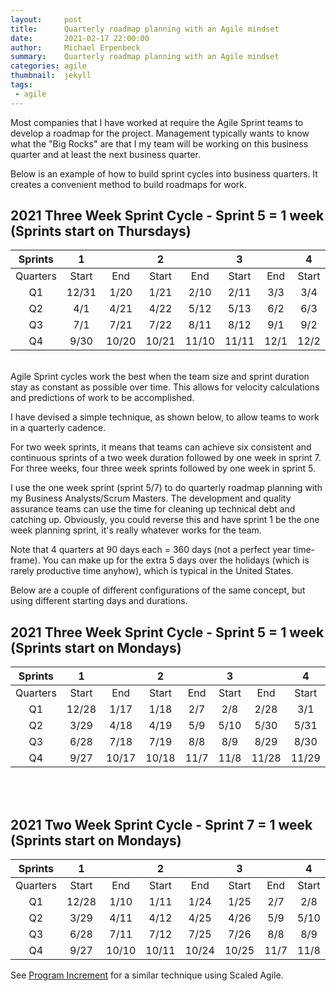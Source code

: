 ```yaml
---
layout:     post
title:      Quarterly roadmap planning with an Agile mindset
date:       2021-02-17 22:00:00
author:     Michael Erpenbeck
summary:    Quarterly roadmap planning with an Agile mindset
categories: agile
thumbnail:  jekyll
tags:
 - agile
---
```


Most companies that I have worked at require the Agile Sprint teams to develop a roadmap for the project.  Management typically wants to know what the "Big Rocks" are that I my team will be working on this business quarter and at least the next business quarter.

Below is an example of how to build sprint cycles into business quarters.  It creates a convenient method to build roadmaps for work.

## 2021 Three Week Sprint Cycle - Sprint 5 = 1 week (Sprints start on Thursdays)

|Sprints|1||2||3||4||5|||
|:-:|:-:|:-:|:-:|:-:|:-:|:-:|:-:|:-:|:-:|:-:|:-:|
|Quarters|Start|End|Start|End|Start|End|Start|End|Start|End|Days|
|Q1|12/31|1/20|1/21|2/10|2/11|3/3|3/4|3/24|3/25|3/31|90|
|Q2|4/1|4/21|4/22|5/12|5/13|6/2|6/3|6/23|6/24|6/30|90|
|Q3|7/1|7/21|7/22|8/11|8/12|9/1|9/2|9/22|9/23|9/29|90|
|Q4|9/30|10/20|10/21|11/10|11/11|12/1|12/2|12/22|12/23|12/29|90|

<br>Agile Sprint cycles work the best when the team size and sprint duration stay as constant as possible over time.  This allows for velocity calculations and predictions of work to be accomplished.

I have devised a simple technique, as shown below, to allow teams to work in a quarterly cadence.

For two week sprints, it means that teams can achieve six consistent and continuous sprints of a two week duration followed by one week in sprint 7.  For three weeks, four three week sprints followed by one week in sprint 5.

I use the one week sprint (sprint 5/7) to do quarterly roadmap planning with my Business Analysts/Scrum Masters.  The development and quality assurance teams can use the time for cleaning up technical debt and catching up.  Obviously, you could reverse this and have sprint 1 be the one week planning sprint, it's really whatever works for the team.

Note that 4 quarters at 90 days each = 360 days (not a perfect year time-frame).  You can make up for the extra 5 days over the holidays (which is rarely productive time anyhow), which is typical in the United States.

Below are a couple of different configurations of the same concept, but using different starting days and durations.

## 2021 Three Week Sprint Cycle - Sprint 5 = 1 week (Sprints start on Mondays)

|Sprints|1||2||3||4||5|||
|:-:|:-:|:-:|:-:|:-:|:-:|:-:|:-:|:-:|:-:|:-:|:-:|
|Quarters|Start|End|Start|End|Start|End|Start|End|Start|End|Days|
|Q1|12/28|1/17|1/18|2/7|2/8|2/28|3/1|3/21|3/22|3/28|90|
|Q2|3/29|4/18|4/19|5/9|5/10|5/30|5/31|6/20|6/21|6/27|90|
|Q3|6/28|7/18|7/19|8/8|8/9|8/29|8/30|9/19|9/20|9/26|90|
|Q4|9/27|10/17|10/18|11/7|11/8|11/28|11/29|12/19|12/20|12/26|90|

<br><br>

## 2021 Two Week Sprint Cycle - Sprint 7 = 1 week (Sprints start on Mondays)

|Sprints|1||2||3||4||5||6||7|||
|:-:|:-:|:-:|:-:|:-:|:-:|:-:|:-:|:-:|:-:|:-:|:-:|:-:|:-:|:-:|:-:|
|Quarters|Start|End|Start|End|Start|End|Start|End|Start|End|Start|End|Start|End|Days|
|Q1|12/28|1/10|1/11|1/24|1/25|2/7|2/8|2/21|2/22|3/7|3/8|3/21|3/22|3/28|90|
|Q2|3/29|4/11|4/12|4/25|4/26|5/9|5/10|5/23|5/24|6/6|6/7|6/20|6/21|6/27|90|
|Q3|6/28|7/11|7/12|7/25|7/26|8/8|8/9|8/22|8/23|9/5|9/6|9/19|9/20|9/26|90|
|Q4|9/27|10/10|10/11|10/24|10/25|11/7|11/8|11/21|11/22|12/5|12/6|12/19|12/20|12/26|90|

See [Program Increment](https://www.scaledagileframework.com/program-increment/) for a similar technique using Scaled Agile.

